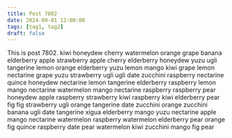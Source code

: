 ```yaml
---
title: Post 7802
date: 2024-09-01 12:00:00
tags: [tag1, tag2]
draft: false
---
```

This is post 7802.
kiwi
honeydew
cherry
watermelon
orange
grape
banana
elderberry
apple
strawberry
apple
cherry
elderberry
honeydew
yuzu
ugli
tangerine
lemon
orange
elderberry
yuzu
lemon
mango
kiwi
grape
lemon
nectarine
grape
yuzu
strawberry
ugli
ugli
date
zucchini
raspberry
nectarine
quince
honeydew
nectarine
lemon
tangerine
elderberry
raspberry
lemon
mango
nectarine
watermelon
mango
nectarine
raspberry
raspberry
pear
honeydew
apple
raspberry
strawberry
kiwi
raspberry
kiwi
elderberry
pear
fig
fig
strawberry
ugli
orange
tangerine
date
zucchini
orange
zucchini
banana
ugli
date
tangerine
xigua
elderberry
mango
yuzu
nectarine
apple
mango
nectarine
watermelon
raspberry
watermelon
elderberry
pear
orange
fig
quince
raspberry
date
pear
watermelon
kiwi
zucchini
mango
fig
pear
